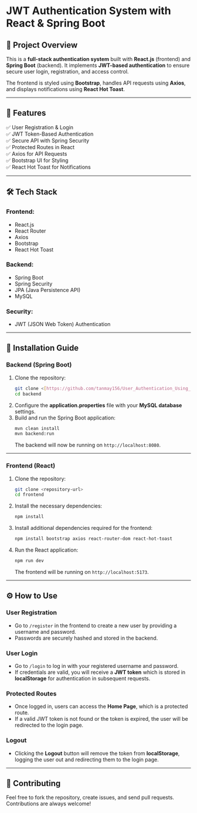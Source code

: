 # JWT Authentication System with React & Spring Boot

## 🚀 Project Overview
This is a **full-stack authentication system** built with **React.js** (frontend) and **Spring Boot** (backend). It implements **JWT-based authentication** to ensure secure user login, registration, and access control.

The frontend is styled using **Bootstrap**, handles API requests using **Axios**, and displays notifications using **React Hot Toast**.

---

## 📌 Features
✅ User Registration & Login  
✅ JWT Token-Based Authentication  
✅ Secure API with Spring Security  
✅ Protected Routes in React  
✅ Axios for API Requests  
✅ Bootstrap UI for Styling  
✅ React Hot Toast for Notifications  

---

## 🛠️ Tech Stack

### **Frontend:**
- React.js  
- React Router  
- Axios  
- Bootstrap  
- React Hot Toast  

### **Backend:**
- Spring Boot  
- Spring Security  
- JPA (Java Persistence API)  
- MySQL  

### **Security:**
- JWT (JSON Web Token) Authentication  

---

## 🔧 Installation Guide

### **Backend (Spring Boot)**
1. Clone the repository:
   ```sh
   git clone <[https://github.com/tanmay156/User_Authentication_Using_Spring_Security_React]>
   cd backend
   ```
2. Configure the **application.properties** file with your **MySQL database** settings.
3. Build and run the Spring Boot application:
   ```sh
   mvn clean install
   mvn backend:run
   ```
   The backend will now be running on `http://localhost:8080`.

---

### **Frontend (React)**
1. Clone the repository:
   ```sh
   git clone <repository-url>
   cd frontend
   ```
2. Install the necessary dependencies:
   ```sh
   npm install
   ```

3. Install additional dependencies required for the frontend:
   ```sh
   npm install bootstrap axios react-router-dom react-hot-toast
   ```

4. Run the React application:
   ```sh
   npm run dev
   ```
   The frontend will be running on `http://localhost:5173`.

---

## ⚙️ How to Use

### **User Registration**  
- Go to `/register` in the frontend to create a new user by providing a username and password.
- Passwords are securely hashed and stored in the backend.

### **User Login**  
- Go to `/login` to log in with your registered username and password.
- If credentials are valid, you will receive a **JWT token** which is stored in **localStorage** for authentication in subsequent requests.

### **Protected Routes**  
- Once logged in, users can access the **Home Page**, which is a protected route.
- If a valid JWT token is not found or the token is expired, the user will be redirected to the login page.

### **Logout**  
- Clicking the **Logout** button will remove the token from **localStorage**, logging the user out and redirecting them to the login page.
---

## 🤝 Contributing  
Feel free to fork the repository, create issues, and send pull requests. Contributions are always welcome!  

